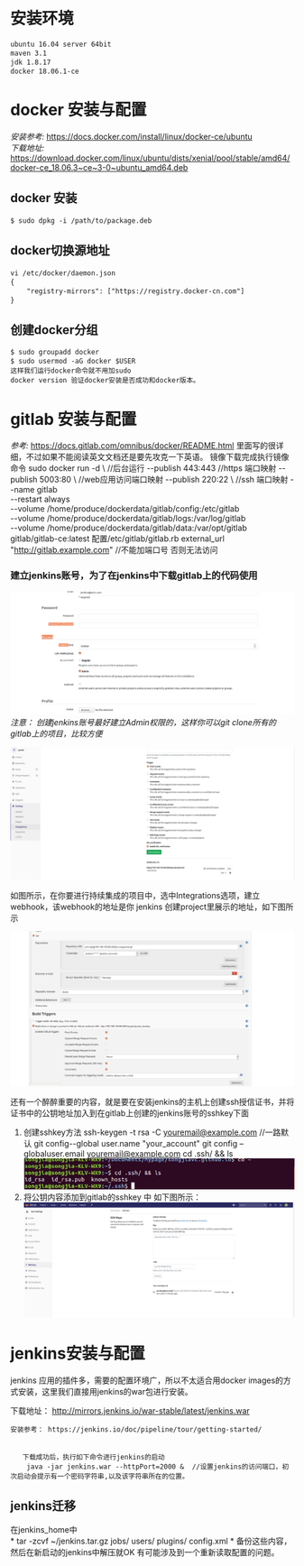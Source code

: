 # 安装环境
    ubuntu 16.04 server 64bit
    maven 3.1
    jdk 1.8.17
    docker 18.06.1-ce
# docker 安装与配置
  _安装参考:_  https://docs.docker.com/install/linux/docker-ce/ubuntu  
  _下载地址:_  https://download.docker.com/linux/ubuntu/dists/xenial/pool/stable/amd64/docker-ce_18.06.3~ce~3-0~ubuntu_amd64.deb
## docker 安装
    $ sudo dpkg -i /path/to/package.deb
## docker切换源地址
	vi /etc/docker/daemon.json
    {
  		"registry-mirrors": ["https://registry.docker-cn.com"]
	}
## 创建docker分组
	$ sudo groupadd docker
    $ sudo usermod -aG docker $USER
    这样我们运行docker命令就不用加sudo
    docker version 验证docker安装是否成功和docker版本。
# gitlab 安装与配置
_参考:_ https://docs.gitlab.com/omnibus/docker/README.html 
里面写的很详细，不过如果不能阅读英文文档还是要先攻克一下英语。
镜像下载完成执行镜像命令
sudo docker run -d \      //后台运行
  --publish 443:443       //https 端口映射
  --publish 5003:80 \	  //web应用访问端口映射
  --publish 220:22 \      //ssh 端口映射
  --name gitlab \
  --restart always \
  --volume /home/produce/dockerdata/gitlab/config:/etc/gitlab \
  --volume /home/produce/dockerdata/gitlab/logs:/var/log/gitlab \
  --volume /home/produce/dockerdata/gitlab/data:/var/opt/gitlab \
  gitlab/gitlab-ce:latest
  配置/etc/gitlab/gitlab.rb
 external_url "http://gitlab.example.com"   //不能加端口号 否则无法访问
### 建立jenkins账号，为了在jenkins中下载gitlab上的代码使用
![1](../images/1.png)
*注意： 创建jenkins账号最好建立Admin权限的，这样你可以git clone所有的gitlab上的项目，比较方便*

![2](../images/2.png)

如图所示，在你要进行持续集成的项目中，选中Integrations选项，建立webhook，该webhook的地址是你 jenkins 创建project里展示的地址，如下图所示

![3](../images/3.png)

还有一个醉醉重要的内容，就是要在安装jenkins的主机上创建ssh授信证书，并将证书中的公钥地址加入到在gitlab上创建的jenkins账号的sshkey下面
1. 创建sshkey方法
       ssh-keygen -t rsa -C  youremail@example.com  //一路默认
       git config--global user.name "your_account"
	   git config –globaluser.email youremail@example.com
       cd .ssh/ && ls
      ![4](../images/4.png)
2. 将公钥内容添加到gitlab的sshkey 中 如下图所示：
![5](../images/5.png) 
# jenkins安装与配置
jenkins 应用的插件多，需要的配置环境广，所以不太适合用docker images的方式安装，这里我们直接用jenkins的war包进行安装。

  下载地址： http://mirrors.jenkins.io/war-stable/latest/jenkins.war 
    
    安装参考： https://jenkins.io/doc/pipeline/tour/getting-started/
    
    
       下载成功后，执行如下命令进行jenkins的启动
        java -jar jenkins.war --httpPort=2000 &  //设置jenkins的访问端口，初次启动会提示有一个密码字符串,以及该字符串所在的位置。
## jenkins迁移
在jenkins_home中  
    * tar -zcvf ~/jenkins.tar.gz jobs/ users/ plugins/ config.xml  * 
    备份这些内容，然后在新启动的jenkins中解压就OK 有可能涉及到一个重新读取配置的问题。



